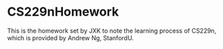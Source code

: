 # CS229nHomework
This is the homework set by JXK to note the learning process of CS229n, which is provided by Andrew Ng, StanfordU.
